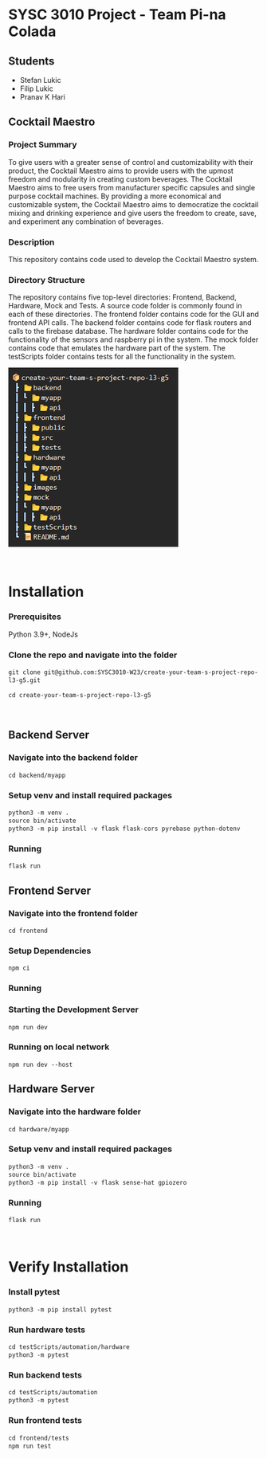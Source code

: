 SYSC 3010 Project - Team Pi-na Colada <a name="TOP"></a>
===================

## Students
- Stefan Lukic 
- Filip Lukic 
- Pranav K Hari 


 
## Cocktail Maestro



### Project Summary 
To give users with a greater sense of control and customizability with their product, the Cocktail Maestro aims to provide users with the upmost freedom and modularity in creating custom beverages. The Cocktail Maestro aims to free users from manufacturer specific capsules and single purpose cocktail machines. By providing a more economical and customizable system, the Cocktail Maestro aims to democratize the cocktail mixing and drinking experience and give users the freedom to create, save, and experiment any combination of beverages. 



### Description
This repository contains code used to develop the Cocktail Maestro system. 



### Directory Structure 
The repository contains five top-level directories: Frontend, Backend, Hardware, Mock and Tests. A source code folder is commonly found in each of these directories. The frontend folder contains code for the GUI and frontend API calls. The backend folder contains code for flask routers and calls to the firebase database. The hardware folder contains code for the functionality of the sensors and raspberry pi in the system. The mock folder contains code that emulates the hardware part of the system. The testScripts folder contains tests for all the functionality in the system. 


![project-tree](./images//project-tree.png)


</br>

# Installation 

### Prerequisites
Python 3.9+, NodeJs


### Clone the repo and navigate into the folder
```
git clone git@github.com:SYSC3010-W23/create-your-team-s-project-repo-l3-g5.git
```

```
cd create-your-team-s-project-repo-l3-g5
```

</br>

## Backend Server

### Navigate into the backend folder
```
cd backend/myapp
 ```

### Setup venv and install required packages
```
python3 -m venv . 
source bin/activate
python3 -m pip install -v flask flask-cors pyrebase python-dotenv
```

### Running
```
flask run
```

## Frontend Server

### Navigate into the frontend folder
```
cd frontend
```

### Setup Dependencies

```
npm ci
```

### Running

### Starting the Development Server

```
npm run dev
```

### Running on local network

```
npm run dev --host
```

## Hardware Server

### Navigate into the hardware folder
```
cd hardware/myapp 
```

### Setup venv and install required packages
```
python3 -m venv .
source bin/activate
python3 -m pip install -v flask sense-hat gpiozero
```

### Running
```
flask run
```

</br>


# Verify Installation 

### Install pytest
```
python3 -m pip install pytest
```

### Run hardware tests
``` 
cd testScripts/automation/hardware 
python3 -m pytest
```



### Run backend tests
``` 
cd testScripts/automation
python3 -m pytest
```




### Run frontend tests
``` 
cd frontend/tests
npm run test
```